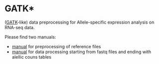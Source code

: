 # GATK*
([GATK](https://genomebiology.biomedcentral.com/articles/10.1186/s13059-015-0762-6)-like) data preprocessing for Allele-specific expression analysis on RNA-seq data.

Please find two manuals:
* [manual](https://gimelbrantlab.github.io/Tools_and_Methods/GATKstar/Reference_preprocessing) for preprocessing of reference files
* [manual](https://gimelbrantlab.github.io/Tools_and_Methods/GATKstar/Fastq_to_Allelic_Counts) for data processing starting from fastq files and ending with alellic couns tables



